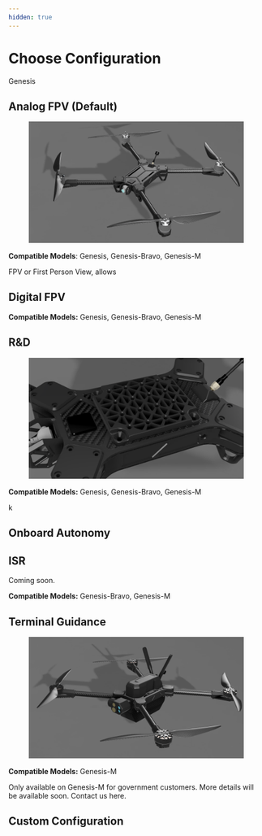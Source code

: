 ```yaml
---
hidden: true
---
```


# Choose Configuration

Genesis&#x20;

## Analog FPV (Default)

<figure><img src="../.gitbook/assets/3421431324 (1).png" alt=""><figcaption></figcaption></figure>

**Compatible Models**: Genesis, Genesis-Bravo, Genesis-M

FPV or First Person View, allows





## Digital FPV



**Compatible Models:** Genesis, Genesis-Bravo, Genesis-M

## R\&D

<figure><img src="../.gitbook/assets/1323225214.png" alt=""><figcaption></figcaption></figure>

**Compatible Models:** Genesis, Genesis-Bravo, Genesis-M

k



## Onboard Autonomy



## ISR

Coming soon.



**Compatible Models:** Genesis-Bravo, Genesis-M



## Terminal Guidance

<figure><img src="../.gitbook/assets/312412543321443.png" alt=""><figcaption></figcaption></figure>

**Compatible Models:**  Genesis-M

Only available on Genesis-M for government customers. More details will be available soon. Contact us here.

## Custom Configuration
